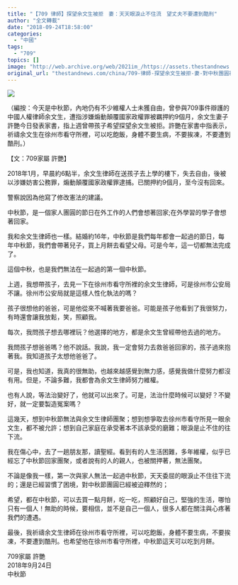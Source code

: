 ```yaml
---
title: "【709 律師】探望余文生被拒　妻：天天眼淚止不住流　望丈夫不要遭到酷刑"
author: "全文轉載"
date: "2018-09-24T18:58:00"
categories:
  - "中國"
tags:
  - "709"
topics: []
image: "http://web.archive.org/web/2021im_/https://assets.thestandnews.com/media/photos/hui-21_vhsrD_LewnCok.png"
original_url: "thestandnews.com/china/709-律師-探望余文生被拒-妻-對中秋團圓被迫釋然-望丈夫不要遭到酷刑"
---
```

![](http://web.archive.org/web/2021im_/https://assets.thestandnews.com/media/photos/hui-21_vhsrD_LewnCok.png)

（編按：今天是中秋節，內地仍有不少維權人士未獲自由，曾參與709事件辯護的中國人權律師余文生，遭指涉嫌煽動顛覆國家政權罪被羈押約9個月，余文生妻子許艷今日發表家書，指上週曾帶孩子希望探望余文生被拒。許艷在家書中指表示，祈禱余文生在徐州市看守所裡，可以吃飽飯，身體不要生病，不要挨凍，不要遭到酷刑。）

【文：709家屬 許艷】

2018年1月，早晨約6點半，余文生律師在送孩子去上學的樓下，失去自由，後被以涉嫌妨害公務罪，煽動顛覆國家政權罪逮捕。已關押約9個月，至今沒有回來。

警察說因為他寫了修改憲法的建議。

中秋節，是一個家人團圓的節日在外工作的人們會想著回家;在外學習的學子會想著回家。

我和余文生律師也一樣。結婚約16年，中秋節是我們每年都會一起過的節日，每年中秋節，我們會帶著兒子，買上月餅去看望父母。可是今年，這一切都無法完成了。

這個中秋，也是我們無法在一起過的第一個中秋節。

上週，我想帶孩子，去見一下在徐州市看守所裡的余文生律師，可是徐州市公安局不讓。徐州市公安局就是這樣人性化執法的嗎？

孩子很想他的爸爸，可是他從來不喊著我要爸爸。可能是孩子他看到了我很努力，有時還會讓我放鬆，笑，照顧我。

每次，我問孩子想去哪裡玩？他選擇的地方，都是余文生曾經帶他去過的地方。

我問孩子想爸爸嗎？他不說話。我說，我一定會努力去救爸爸回家的，孩子過來抱著我。我知道孩子太想他爸爸了。

可是，我也知道，我真的很無助，也越來越感覺到無力感，感覺我做什麼努力都沒有用。但是，不論多難，我都會為余文生律師努力維權。

也有人說，等法治變好了，他就可以出來了。可是，法治什麼時候可以變好？不變好，就一定要製造冤案嗎？

這幾天，想到中秋節無法與余文生律師團聚；想到想爭取去徐州市看守所見一眼余文生，都不被允許；想到自己家庭在承受著本不該承受的磨難；眼淚是止不住的往下流。

我在傷心中，去了一趟朋友那，讀聖經。看到有的人生活困難，多年維權，似乎已經忘了中秋節回家團聚，或者說有的人的親人，也被關押著，無法團聚。

不論是像我一樣，第一次與家人無法一起過中秋節，天天委屈的眼淚止不住往下流的；還是已經習慣了困境，對中秋節團圓已經被迫釋然的；

希望，都在中秋節，可以去買一點月餅，吃一吃，照顧好自己，堅強的生活，哪怕只有一個人！無助的時候，要相信，並不是自己一個人，很多人都在關注與心疼著我們的遭遇。

最後，我祈禱余文生律師在徐州市看守所裡，可以吃飽飯，身體不要生病，不要挨凍，不要遭到酷刑。也希望他在徐州市看守所裡，中秋節這天可以吃到月餅。

709家屬 許艷  
2018年9月24日  
中秋節
